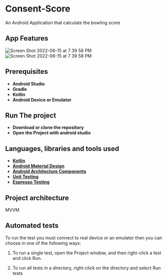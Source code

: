 # Consent-Score

An Android Application that calculate the bowling score



## App Features 
![Screen Shot 2022-06-15 at 7 39 58 PM](https://user-images.githubusercontent.com/7686968/173893219-69b2de2d-d358-46e2-9b3b-9fcfe45cc2f8.png)
![Screen Shot 2022-06-15 at 7 39 58 PM](https://user-images.githubusercontent.com/7686968/173893432-fe8f1421-34c9-4e0d-91cd-cd7cbba0311d.png)



## Prerequisites
* __Android Studio__
* __Gradle__
* __Kotlin__
* __Android Device or Emulator__

## Run The project
* __Download or clone the repository__
* __Open the Project with android studio__

## Languages, libraries and tools used
* __[Kotlin](https://developer.android.com/kotlin)__
* __[Android Material Design](https://material.io/components/)__
* __[Android Architecture Components](https://developer.android.com/topic/libraries/architecture/index.html)__
* __[Unit Testing](https://developer.android.com/training/testing/local-tests)__
* __[Espresso Testing](http://developer.android.com/training/testing/espresso)__

## Project architecture
MVVM

## Automated tests
To run the test you must connect to real device or an emulator then you can choose in one of the following ways:

1. To run a single test, open the Project window, and then right-click a test and click Run.

2. To run all tests in a directory, right-click on the directory and select Run tests



